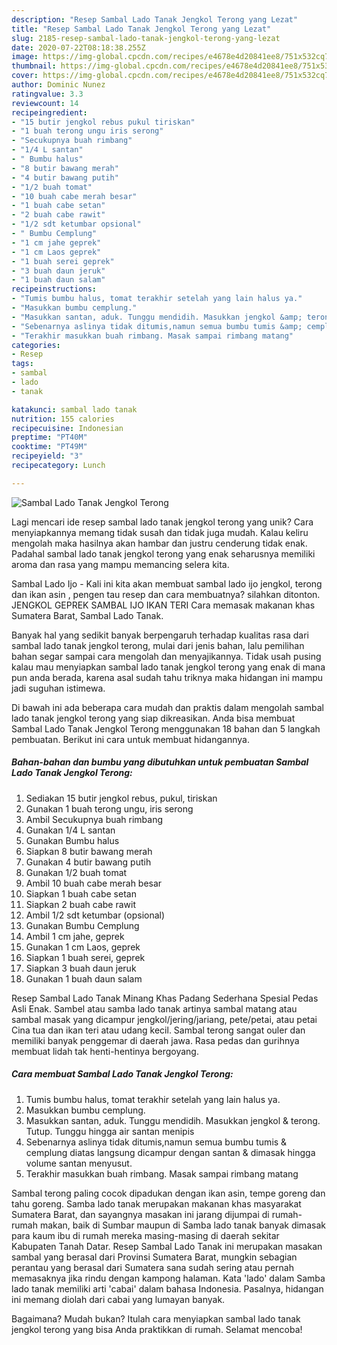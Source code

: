 ```yaml
---
description: "Resep Sambal Lado Tanak Jengkol Terong yang Lezat"
title: "Resep Sambal Lado Tanak Jengkol Terong yang Lezat"
slug: 2185-resep-sambal-lado-tanak-jengkol-terong-yang-lezat
date: 2020-07-22T08:18:38.255Z
image: https://img-global.cpcdn.com/recipes/e4678e4d20841ee8/751x532cq70/sambal-lado-tanak-jengkol-terong-foto-resep-utama.jpg
thumbnail: https://img-global.cpcdn.com/recipes/e4678e4d20841ee8/751x532cq70/sambal-lado-tanak-jengkol-terong-foto-resep-utama.jpg
cover: https://img-global.cpcdn.com/recipes/e4678e4d20841ee8/751x532cq70/sambal-lado-tanak-jengkol-terong-foto-resep-utama.jpg
author: Dominic Nunez
ratingvalue: 3.3
reviewcount: 14
recipeingredient:
- "15 butir jengkol rebus pukul tiriskan"
- "1 buah terong ungu iris serong"
- "Secukupnya buah rimbang"
- "1/4 L santan"
- " Bumbu halus"
- "8 butir bawang merah"
- "4 butir bawang putih"
- "1/2 buah tomat"
- "10 buah cabe merah besar"
- "1 buah cabe setan"
- "2 buah cabe rawit"
- "1/2 sdt ketumbar opsional"
- " Bumbu Cemplung"
- "1 cm jahe geprek"
- "1 cm Laos geprek"
- "1 buah serei geprek"
- "3 buah daun jeruk"
- "1 buah daun salam"
recipeinstructions:
- "Tumis bumbu halus, tomat terakhir setelah yang lain halus ya."
- "Masukkan bumbu cemplung."
- "Masukkan santan, aduk. Tunggu mendidih. Masukkan jengkol &amp; terong. Tutup. Tunggu hingga air santan menipis"
- "Sebenarnya aslinya tidak ditumis,namun semua bumbu tumis &amp; cemplung diatas langsung dicampur dengan santan &amp; dimasak hingga volume santan menyusut."
- "Terakhir masukkan buah rimbang. Masak sampai rimbang matang"
categories:
- Resep
tags:
- sambal
- lado
- tanak

katakunci: sambal lado tanak 
nutrition: 155 calories
recipecuisine: Indonesian
preptime: "PT40M"
cooktime: "PT49M"
recipeyield: "3"
recipecategory: Lunch

---
```



![Sambal Lado Tanak Jengkol Terong](https://img-global.cpcdn.com/recipes/e4678e4d20841ee8/751x532cq70/sambal-lado-tanak-jengkol-terong-foto-resep-utama.jpg)

Lagi mencari ide resep sambal lado tanak jengkol terong yang unik? Cara menyiapkannya memang tidak susah dan tidak juga mudah. Kalau keliru mengolah maka hasilnya akan hambar dan justru cenderung tidak enak. Padahal sambal lado tanak jengkol terong yang enak seharusnya memiliki aroma dan rasa yang mampu memancing selera kita.

Sambal Lado Ijo - Kali ini kita akan membuat sambal lado ijo jengkol, terong dan ikan asin , pengen tau resep dan cara membuatnya? silahkan ditonton. JENGKOL GEPREK SAMBAL IJO IKAN TERI Cara memasak makanan khas Sumatera Barat, Sambal Lado Tanak.

Banyak hal yang sedikit banyak berpengaruh terhadap kualitas rasa dari sambal lado tanak jengkol terong, mulai dari jenis bahan, lalu pemilihan bahan segar sampai cara mengolah dan menyajikannya. Tidak usah pusing kalau mau menyiapkan sambal lado tanak jengkol terong yang enak di mana pun anda berada, karena asal sudah tahu triknya maka hidangan ini mampu jadi suguhan istimewa.


Di bawah ini ada beberapa cara mudah dan praktis dalam mengolah sambal lado tanak jengkol terong yang siap dikreasikan. Anda bisa membuat Sambal Lado Tanak Jengkol Terong menggunakan 18 bahan dan 5 langkah pembuatan. Berikut ini cara untuk membuat hidangannya.

<!--inarticleads1-->

##### Bahan-bahan dan bumbu yang dibutuhkan untuk pembuatan Sambal Lado Tanak Jengkol Terong:

1. Sediakan 15 butir jengkol rebus, pukul, tiriskan
1. Gunakan 1 buah terong ungu, iris serong
1. Ambil Secukupnya buah rimbang
1. Gunakan 1/4 L santan
1. Gunakan  Bumbu halus
1. Siapkan 8 butir bawang merah
1. Gunakan 4 butir bawang putih
1. Gunakan 1/2 buah tomat
1. Ambil 10 buah cabe merah besar
1. Siapkan 1 buah cabe setan
1. Siapkan 2 buah cabe rawit
1. Ambil 1/2 sdt ketumbar (opsional)
1. Gunakan  Bumbu Cemplung
1. Ambil 1 cm jahe, geprek
1. Gunakan 1 cm Laos, geprek
1. Siapkan 1 buah serei, geprek
1. Siapkan 3 buah daun jeruk
1. Gunakan 1 buah daun salam


Resep Sambal Lado Tanak Minang Khas Padang Sederhana Spesial Pedas Asli Enak. Sambel atau samba lado tanak artinya sambal matang atau sambal masak yang dicampur jengkol/jering/jariang, pete/petai, atau petai Cina tua dan ikan teri atau udang kecil. Sambal terong sangat ouler dan memiliki banyak penggemar di daerah jawa. Rasa pedas dan gurihnya membuat lidah tak henti-hentinya bergoyang. 

<!--inarticleads2-->

##### Cara membuat Sambal Lado Tanak Jengkol Terong:

1. Tumis bumbu halus, tomat terakhir setelah yang lain halus ya.
1. Masukkan bumbu cemplung.
1. Masukkan santan, aduk. Tunggu mendidih. Masukkan jengkol &amp; terong. Tutup. Tunggu hingga air santan menipis
1. Sebenarnya aslinya tidak ditumis,namun semua bumbu tumis &amp; cemplung diatas langsung dicampur dengan santan &amp; dimasak hingga volume santan menyusut.
1. Terakhir masukkan buah rimbang. Masak sampai rimbang matang


Sambal terong paling cocok dipadukan dengan ikan asin, tempe goreng dan tahu goreng. Samba lado tanak merupakan makanan khas masyarakat Sumatera Barat, dan sayangnya masakan ini jarang dijumpai di rumah-rumah makan, baik di Sumbar maupun di Samba lado tanak banyak dimasak para kaum ibu di rumah mereka masing-masing di daerah sekitar Kabupaten Tanah Datar. Resep Sambal Lado Tanak ini merupakan masakan sambal yang berasal dari Provinsi Sumatera Barat, mungkin sebagian perantau yang berasal dari Sumatera sana sudah sering atau pernah memasaknya jika rindu dengan kampong halaman. Kata &#39;lado&#39; dalam Samba lado tanak memiliki arti &#39;cabai&#39; dalam bahasa Indonesia. Pasalnya, hidangan ini memang diolah dari cabai yang lumayan banyak. 

Bagaimana? Mudah bukan? Itulah cara menyiapkan sambal lado tanak jengkol terong yang bisa Anda praktikkan di rumah. Selamat mencoba!

